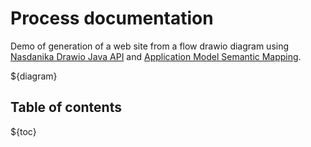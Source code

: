 # Process documentation

Demo of generation of a web site from a flow drawio diagram using [Nasdanika Drawio Java API](https://docs.nasdanika.org/modules/core/modules/drawio/index.html) and 
[Application Model Semantic Mapping](https://docs.nasdanika.org/modules/html/modules/models/modules/app/modules/model/index.html#drawio-resource-factory).

${diagram}

## Table of contents

${toc}
